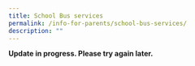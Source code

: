 ```yaml
---
title: School Bus services
permalink: /info-for-parents/school-bus-services/
description: ""
---
```

**Update in progress. Please try again later.**